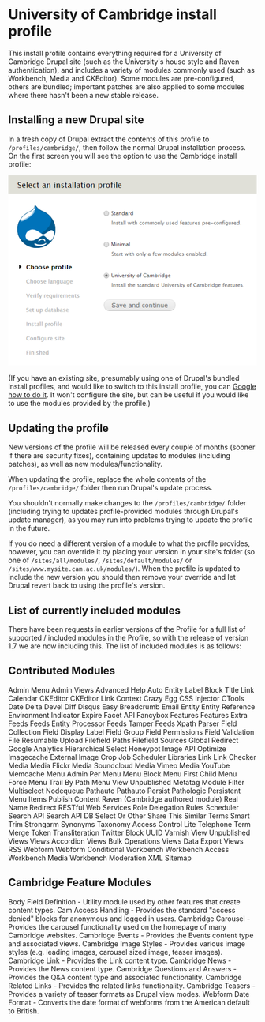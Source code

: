 University of Cambridge install profile
=======================================

This install profile contains everything required for a University of Cambridge Drupal site (such as the University's house style and Raven authentication), and includes a variety of modules commonly used (such as Workbench, Media and CKEditor). Some modules are pre-configured, others are bundled; important patches are also applied to some modules where there hasn't been a new stable release.

Installing a new Drupal site
----------------------------

In a fresh copy of Drupal extract the contents of this profile to `/profiles/cambridge/`, then follow the normal Drupal installation process. On the first screen you will see the option to use the Cambridge install profile:

![Select profile](doc/select_profile.png)

(If you have an existing site, presumably using one of Drupal's bundled install profiles, and would like to switch to this install profile, you can [Google how to do it](https://www.google.co.uk/search?q=drupal+switching+install+profiles). It won't configure the site, but can be useful if you would like to use the modules provided by the profile.)

Updating the profile
--------------------

New versions of the profile will be released every couple of months (sooner if there are security fixes), containing updates to modules (including patches), as well as new modules/functionality.

When updating the profile, replace the whole contents of the `/profiles/cambridge/` folder then run Drupal's update process.

You shouldn't normally make changes to the `/profiles/cambridge/` folder (including trying to updates profile-provided modules through Drupal's update manager), as you may run into problems trying to update the profile in the future.

If you do need a different version of a module to what the profile provides, however, you can override it by placing your version in your site's folder (so one of `/sites/all/modules/`, `/sites/default/modules/` or `/sites/www.mysite.cam.ac.uk/modules/`). When the profile is updated to include the new version you should then remove your override and let Drupal revert back to using the profile's version.


List of currently included modules
----------------------------------

There have been requests in earlier versions of the Profile for a full list of supported / included modules in the Profile, so with the release of version 1.7 we are now including this. The list of included modules is as follows:

Contributed Modules
-------------------

Admin Menu
Admin Views
Advanced Help
Auto Entity Label
Block Title Link
Calendar
CKEditor
CKEditor Link
Context
Crazy Egg
CSS Injector
CTools
Date
Delta
Devel
Diff
Disqus
Easy Breadcrumb
Email
Entity
Entity Reference
Environment Indicator
Expire
Facet API
Fancybox
Features
Features Extra
Feeds
Feeds Entity Processor
Feeds Tamper
Feeds Xpath Parser
Field Collection
Field Display Label
Field Group
Field Permissions
Field Validation
File Resumable Upload
Filefield Paths
Filefield Sources
Global Redirect
Google Analytics
Hierarchical Select
Honeypot
Image API Optimize
Imagecache External
Image Crop
Job Scheduler
Libraries
Link
Link Checker
Media
Media Flickr
Media Soundcloud
Media Vimeo
Media YouTube
Memcache
Menu Admin Per Menu
Menu Block
Menu First Child
Menu Force
Menu Trail By Path
Menu View Unpublished
Metatag
Module Filter
Multiselect
Nodequeue
Pathauto
Pathauto Persist
Pathologic
Persistent Menu Items
Publish Content
Raven (Cambridge authored module)
Real Name
Redirect
RESTful Web Services
Role Delegation
Rules
Scheduler
Search API
Search API DB
Select Or Other
Share This
Similar Terms
Smart Trim
Strongarm
Synonyms
Taxonomy Access Control Lite
Telephone
Term Merge
Token
Transliteration
Twitter Block
UUID
Varnish
View Unpublished
Views
Views Accordion
Views Bulk Operations
Views Data Export
Views RSS
Webform
Webform Conditional
Workbench
Workbench Access
Workbench Media
Workbench Moderation
XML Sitemap


Cambridge Feature Modules
-------------------------

Body Field Definition - Utility module used by other features that create content types.
Cam Access Handling - Provides the standard "access denied" blocks for anonymous and logged in users.
Cambridge Carousel - Provides the carousel functionality used on the homepage of many Cambridge websites.
Cambridge Events - Provides the Events content type and associated views. 
Cambridge Image Styles - Provides various image styles (e.g. leading images, carousel sized image, teaser images). 
Cambridge Link - Provides the Link content type.
Cambridge News - Provides the News content type.
Cambridge Questions and Answers - Provides the Q&A content type and associated functionality.
Cambridge Related Links - Provides the related links functionality. 
Cambridge Teasers - Provides a variety of teaser formats as Drupal view modes.
Webform Date Format - Converts the date format of webforms from the American default to British. 
 
